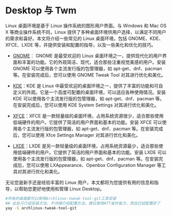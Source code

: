 # Desktop 与 Twm

Linux 桌面环境是基于 Linux 操作系统的图形用户界面。与 Windows 和 Mac OS X 等商业操作系统不同，Linux 提供了多种桌面环境供用户选择，以满足不同用户的需求和喜好。本文将介绍一些常见的 Linux 桌面环境，包括 GNOME、KDE、XFCE、LXDE 等，并提供安装和配置的指导，以及一些美化和优化的技巧。

- [GNOME](./gnome.md)： GNOME 是最受欢迎的 Linux 桌面环境之一，提供现代化的用户界面和丰富的功能。它的外观简洁、现代，适合那些注重视觉美感的用户。安装 GNOME 可以使用各个主流发行版的包管理器，如 apt-get、dnf、pacman 等。在安装完成后，您可以使用 GNOME Tweak Tool 对其进行优化和美化。

- [KDE](./kde)：KDE 是 Linux 中最受欢迎的桌面环境之一，提供了丰富的功能和可自定义的外观。它是一个高度可配置的桌面环境，可以适应各种使用情况。安装 KDE 可以使用各个主流发行版的包管理器，如 apt-get、dnf、pacman 等。在安装完成后，您可以使用 KDE System Settings 对其进行优化和美化。

- [XFCE](./xfce)：XFCE 是一款轻量级的桌面环境，占用系统资源很少，适合那些使用低端硬件的用户。它提供了简洁的用户界面和基本的功能。安装 XFCE 可以使用各个主流发行版的包管理器，如 apt-get、dnf、pacman 等。在安装完成后，您可以使用 Xfce Settings Manager 对其进行优化和美化。

- [LXDE](./lxde)：LXDE 是另一款轻量级的桌面环境，占用系统资源最少，适合那些使用低端硬件的用户。它提供了简洁的用户界面和基本的功能。安装 LXDE 可以使用各个主流发行版的包管理器，如 apt-get、dnf、pacman 等。在安装完成后，您可以使用 LXAppearance、Openbox Configuration Manager 等工具对其进行优化和美化。

无论您是新手还是经验丰富的 Linux 用户，本文都将为您提供有用的信息和指导，以帮助您更好地使用和管理 Linux Desktop。



```bash
#所有的桌面都可以使用Archlinux-tweak-tool-git工具安装
## 此处只介绍安装方法，不详细介绍配置方法。建议使用ATT省时省力，而且已经配置好了
yay -S archlinux-tweak-tool-git
```

